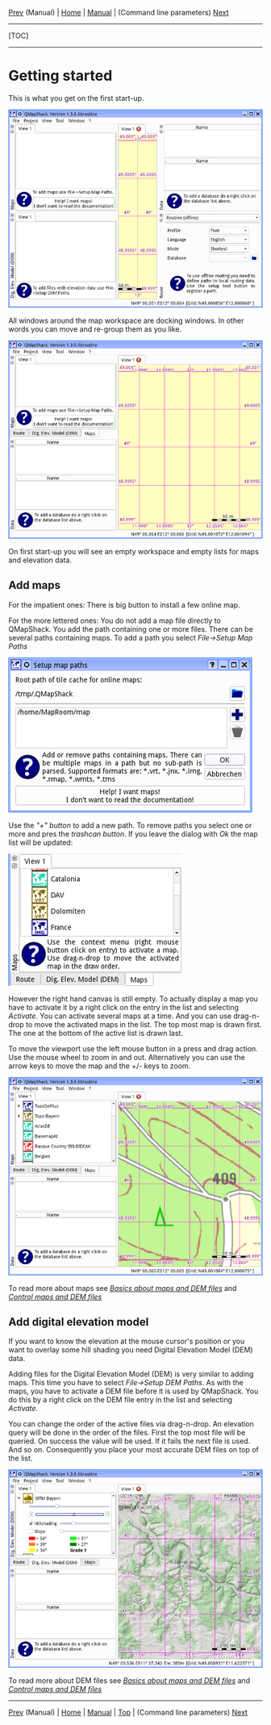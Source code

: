 [Prev](DocMain) (Manual) | [Home](Home) | [Manual](DocMain) | (Command line parameters) [Next](DocCmdOptions)
- - -
[TOC]
- - -

# Getting started

This is what you get on the first start-up. 

![Alt text](images/DocGettingStarted/maproom1.png)

All windows around the map workspace are docking windows. In other words you can move and re-group them as you like.

![Alt text](images/DocGettingStarted/maproom1_1.png)

On first start-up you will see an empty workspace and empty lists for maps and elevation data.

## Add maps

For the impatient ones: There is big button to install a few online map. 

For the more lettered ones: You do not add a map file directly to QMapShack. You add the path containing one or more files. There can be several paths containing maps. To add a path you select _File->Setup Map Paths_

![Alt text](images/DocGettingStarted/maproom2.png)

Use the _"+" button_ to add a new path. To remove paths you select one or more and pres the _trashcan button_. If you leave the dialog with _Ok_ the map list will be updated:

![Alt text](images/DocGettingStarted/maproom3.png)

However the right hand canvas is still empty. To actually display a map you have to activate it by a right click on the entry in the list and selecting _Activate_. You can activate several maps
at a time. And you can use drag-n-drop to move the activated maps in the list. The top most 
map is drawn first. The one at the bottom of the active list is drawn last.

To move the viewport use the left mouse button in a press and drag action. Use the mouse wheel 
to zoom in and out. Alternatively you can use the arrow keys to move the map and the +/- keys
to zoom. 

![Alt text](images/DocGettingStarted/maproom4.png)

To read more about maps see [_Basics about maps and DEM files_](DocBasicsMapDem) and
[_Control maps and DEM files_](DocControlMapDem)

## Add digital elevation model

If you want to know the elevation at the mouse cursor's position or you want to overlay some hill shading you need Digital Elevation Model (DEM) data.

Adding files for the Digital Elevation Model (DEM) is very similar to adding maps. This time
you have to select  _File->Setup DEM Paths_. As with the maps, you have to activate a DEM file before it is used by QMapShack. You do this by a right click on the DEM file entry in the list and selecting _Activate_. 

You can change the order of the active files via drag-n-drop. An elevation query will be done 
in the order of the files. First the top most file will be queried. On success the value will be 
used. If it fails the next file is used. And so on. Consequently you place your most accurate DEM files on top of the list.

![Alt text](images/DocGettingStarted/maproom6.png)

To read more about DEM files see [_Basics about maps and DEM files_](DocBasicsMapDem) and
[_Control maps and DEM files_](DocControlMapDem)

- - -
[Prev](DocMain) (Manual) | [Home](Home) | [Manual](DocMain) | [Top](#) | (Command line parameters) [Next](DocCmdOptions)
